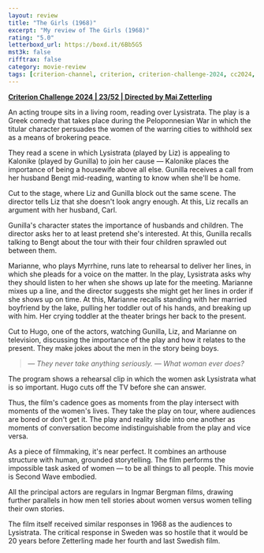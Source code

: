 ```yaml
---
layout: review
title: "The Girls (1968)"
excerpt: "My review of The Girls (1968)"
rating: "5.0"
letterboxd_url: https://boxd.it/6Bb5G5
mst3k: false
rifftrax: false
category: movie-review
tags: [criterion-channel, criterion, criterion-challenge-2024, cc2024, solidarity, directed-by-women, written-by-women]
---
```


<b><a href="https://boxd.it/qWjuA/detail" target="_blank" rel="noopener">Criterion Challenge 2024 | 23/52 | Directed by Mai Zetterling</a></b>

An acting troupe sits in a living room, reading over Lysistrata. The play is a Greek comedy that takes place during the Peloponnesian War in which the titular character persuades the women of the warring cities to withhold sex as a means of brokering peace.

They read a scene in which Lysistrata (played by Liz) is appealing to Kalonike (played by Gunilla) to join her cause — Kalonike places the importance of being a housewife above all else. Gunilla receives a call from her husband Bengt mid-reading, wanting to know when she'll be home.

Cut to the stage, where Liz and Gunilla block out the same scene. The director tells Liz that she doesn't look angry enough. At this, Liz recalls an argument with her husband, Carl.

Gunilla's character states the importance of husbands and children. The director asks her to at least pretend she's interested. At this, Gunilla recalls talking to Bengt about the tour with their four children sprawled out between them.

Marianne, who plays Myrrhine, runs late to rehearsal to deliver her lines, in which she pleads for a voice on the matter. In the play, Lysistrata asks why they should listen to her when she shows up late for the meeting. Marianne mixes up a line, and the director suggests she might get her lines in order if she shows up on time. At this, Marianne recalls standing with her married boyfriend by the lake, pulling her toddler out of his hands, and breaking up with him. Her crying toddler at the theater brings her back to the present.

Cut to Hugo, one of the actors, watching Gunilla, Liz, and Marianne on television, discussing the importance of the play and how it relates to the present. They make jokes about the men in the story being boys.

<blockquote><i>— They never take anything seriously.
</i><i>— What woman ever does?</i></blockquote>The program shows a rehearsal clip in which the women ask Lysistrata what is so important. Hugo cuts off the TV before she can answer.

Thus, the film's cadence goes as moments from the play intersect with moments of the women's lives. They take the play on tour, where audiences are bored or don't get it. The play and reality slide into one another as moments of conversation become indistinguishable from the play and vice versa.

As a piece of filmmaking, it's near perfect. It combines an arthouse structure with human, grounded storytelling. The film performs the impossible task asked of women — to be all things to all people. This movie is Second Wave embodied.

All the principal actors are regulars in Ingmar Bergman films, drawing further parallels in how men tell stories about women versus women telling their own stories.

The film itself received similar responses in 1968 as the audiences to Lysistrata. The critical response in Sweden was so hostile that it would be 20 years before Zetterling made her fourth and last Swedish film.
